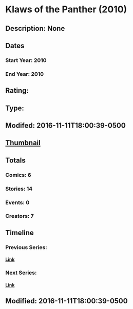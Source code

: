 # Klaws of the Panther (2010)
## Description: None
## Dates
### Start Year: 2010
### End Year: 2010
## Rating: 
## Type: 
## Modifed: 2016-11-11T18:00:39-0500
## [Thumbnail](http://i.annihil.us/u/prod/marvel/i/mg/3/80/4c48442a7e445.jpg)
## Totals
### Comics: 6
### Stories: 14
### Events: 0
### Creators: 7
## Timeline
### Previous Series: 
#### [Link]()
### Next Series: 
#### [Link]()
## Modified: 2016-11-11T18:00:39-0500